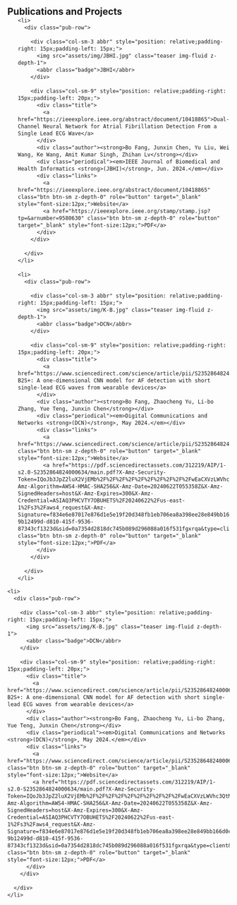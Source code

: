 <h2 id="publications" style="margin: 2px 0px -15px;">Publications and Projects</h2>

<div class="publications">
  <ol class="bibliography">

    <li>
      <div class="pub-row">

        <div class="col-sm-3 abbr" style="position: relative;padding-right: 15px;padding-left: 15px;">
          <img src="assets/img/JBHI.jpg" class="teaser img-fluid z-depth-1">
          <abbr class="badge">JBHI</abbr>
        </div>

        <div class="col-sm-9" style="position: relative;padding-right: 15px;padding-left: 20px;">
          <div class="title">
            <a href="https://ieeexplore.ieee.org/abstract/document/10418865">Dual-Channel Neural Network for Atrial Fibrillation Detection From a Single Lead ECG Wave</a>
          </div>
          <div class="author"><strong>Bo Fang, Junxin Chen, Yu Liu, Wei Wang, Ke Wang, Amit Kumar Singh, Zhihan Lv</strong></div>
          <div class="periodical"><em>IEEE Journal of Biomedical and Health Informatics <strong>(JBHI)</strong>, Jun. 2024.</em></div>
          <div class="links">
            <a href="https://ieeexplore.ieee.org/abstract/document/10418865" class="btn btn-sm z-depth-0" role="button" target="_blank" style="font-size:12px;">Website</a>
            <a href="https://ieeexplore.ieee.org/stamp/stamp.jsp?tp=&arnumber=9580630" class="btn btn-sm z-depth-0" role="button" target="_blank" style="font-size:12px;">PDF</a>
          </div>
        </div>

      </div>
    </li>

    <li>
      <div class="pub-row">

        <div class="col-sm-3 abbr" style="position: relative;padding-right: 15px;padding-left: 15px;">
          <img src="assets/img/K-B.jpg" class="teaser img-fluid z-depth-1">
          <abbr class="badge">DCN</abbr>
        </div>

        <div class="col-sm-9" style="position: relative;padding-right: 15px;padding-left: 20px;">
          <div class="title">
            <a href="https://www.sciencedirect.com/science/article/pii/S2352864824000634">K-B2S+: A one-dimensional CNN model for AF detection with short single-lead ECG waves from wearable devices</a>
          </div>
          <div class="author"><strong>Bo Fang, Zhaocheng Yu, Li-bo Zhang, Yue Teng, Junxin Chen</strong></div>
          <div class="periodical"><em>Digital Communications and Networks <strong>(DCN)</strong>, May 2024.</em></div>
          <div class="links">
            <a href="https://www.sciencedirect.com/science/article/pii/S2352864824000634" class="btn btn-sm z-depth-0" role="button" target="_blank" style="font-size:12px;">Website</a>
            <a href="https://pdf.sciencedirectassets.com/312219/AIP/1-s2.0-S2352864824000634/main.pdf?X-Amz-Security-Token=IQoJb3JpZ2luX2VjEMb%2F%2F%2F%2F%2F%2F%2F%2F%2F%2FwEaCXVzLWVhc3QtMSJIMEYCIQCjeaFnOihRHouKj%2Bh8qAoBVrTtFh186D9lOVOLOYMBNAIhAI0FG95cq1igfgtZsFZklC79oRgoh08L3gqhQ%2Blr8P8qKrMFCG8QBRoMMDU5MDAzNTQ2ODY1IgxEvBsgKGyHJUwoqmEqkAVdn%2BgSLj20bURoFcqC4eOOhV9pj3ml2RaBEkqJppzzQ1bI0Pgo%2BK5ApXsg%2Bb%2FEY1UIQyU1DnqPTJDNHI2uToL24dtklEk4eCvNuQHtCNbRYakoGHombtVQOJ5a94ZFTrDfY%2B6zh2nasebr3koGbf8yVNepZlDMctIFMy24KtTNVtUNEzl76yKZVPGdFocoIX%2B9tn%2FC%2B6uY%2BX6D9IP4fBSqhl5A%2Bu9ics%2BlbHGD59ZkhtxI55G02qkdggOSAcXrcDQxmBglLybolVIV3VbHYgj6tNxtyd4Ij7gsK616r9DEsAtJBPfHwXJOb68RJAVrWOONin4TsMQdBOwCoT7pE4g3Lmkb0Qqm3hni2pB9RH%2FGnwRN%2FHZSkg7YOJgB8VOEX5RWebAORbUs6H8ZXeMNx5FA%2BXGCYfWAUTERdtmUaQr78k%2FfiAWCKICTP8ZOBdLM27SWdW1kkWKY9IUUvXrlTAZ11IRu3wERrLQD8IqzV1IgOxWcQkBvhObDhLncpXNXS%2FbkzoLy2uH%2BQ1tGcnue2uDcRTMMHyIYLz%2FErnKBCMgU0zGGE5dcgPnBdWK2LgJupgddEpvTcvX5UiMF%2FPFN%2FXfS13HwXj7dGSisflEtq8JbUm9EbJj0lZ6HQzee40aGDcPuL029rY8qhYQpPh5%2Fl%2Bak9OXWkhIXK8T5AaY03dhs4DjVSfaR3ZEotr%2BC99fA5iZbGawlOxGx%2FdKr%2Fdp5sq8H5FCeYkmc0vsmNs0J78JHHT5SQLh2U7tmzCBParkwIvgOZKAXBfPxuSIlZ%2F4I9okthuQOo%2FCRktOSMngbLrS4wbvq3mj0m%2FwQ3iCJ8Kgy%2By3iHjGQ97HRCLkPXbtti1RlD%2BZRO9xOJJ0iV9x%2Fsg8iRzC2xtmzBjqwAQlOKX8oZEqR33s%2FVAsEAgNRLg8s7rWDZ5xejH2ykLdGBAfQ1qzEe9BdpRQgS7V%2Bj1V%2FK9%2BT1P7vJ54POA81067SfBmvCwxLMA%2BgD9uRo8ig3H2%2BTp3ttEF46f36grp%2BZYUKE%2FDT7bdF28IhHiJQVtL3NE7F9rokpjjMMFtMpgVEQeZad3H6SbCDHTPgICjfG2UuDCkDS%2BH3I7zeJK9egGSwFTK%2BnUkQB8JlEYZG9Vol&X-Amz-Algorithm=AWS4-HMAC-SHA256&X-Amz-Date=20240622T055358Z&X-Amz-SignedHeaders=host&X-Amz-Expires=300&X-Amz-Credential=ASIAQ3PHCVTY7OBUHETS%2F20240622%2Fus-east-1%2Fs3%2Faws4_request&X-Amz-Signature=f834e6e87017e876d1e5e19f20d348fb1eb706ea8a398ee28e849bb166d0ce59&hash=e134cc15340f5d2b56d63f6aaa30856b79e98e21c92fc00196109d79c5c8c6ee&host=68042c943591013ac2b2430a89b270f6af2c76d8dfd086a07176afe7c76c2c61&pii=S2352864824000634&tid=spdf-9b12499d-d810-415f-9536-87343cf1323d&sid=0a7354d2818dc745b089d296088a016f531fgxrqa&type=client&tsoh=d3d3LnNjaWVuY2VkaXJlY3QuY29t" class="btn btn-sm z-depth-0" role="button" target="_blank" style="font-size:12px;">PDF</a>
          </div>
        </div>

      </div>
    </li>

  </ol>
</div>

  
    <li>
      <div class="pub-row">

        <div class="col-sm-3 abbr" style="position: relative;padding-right: 15px;padding-left: 15px;">
          <img src="assets/img/K-B.jpg" class="teaser img-fluid z-depth-1">
          <abbr class="badge">DCN</abbr>
        </div>

        <div class="col-sm-9" style="position: relative;padding-right: 15px;padding-left: 20px;">
          <div class="title">
            <a href="https://www.sciencedirect.com/science/article/pii/S2352864824000634">K-B2S+: A one-dimensional CNN model for AF detection with short single-lead ECG waves from wearable devices</a>
          </div>
          <div class="author"><strong>Bo Fang, Zhaocheng Yu, Li-bo Zhang, Yue Teng, Junxin Chen</strong></div>
          <div class="periodical"><em>Digital Communications and Networks <strong>(DCN)</strong>, May 2024.</em></div>
          <div class="links">
            <a href="https://www.sciencedirect.com/science/article/pii/S2352864824000634" class="btn btn-sm z-depth-0" role="button" target="_blank" style="font-size:12px;">Website</a>
            <a href="https://pdf.sciencedirectassets.com/312219/AIP/1-s2.0-S2352864824000634/main.pdf?X-Amz-Security-Token=IQoJb3JpZ2luX2VjEMb%2F%2F%2F%2F%2F%2F%2F%2F%2F%2FwEaCXVzLWVhc3QtMSJIMEYCIQCjeaFnOihRHouKj%2Bh8qAoBVrTtFh186D9lOVOLOYMBNAIhAI0FG95cq1igfgtZsFZklC79oRgoh08L3gqhQ%2Blr8P8qKrMFCG8QBRoMMDU5MDAzNTQ2ODY1IgxEvBsgKGyHJUwoqmEqkAVdn%2BgSLj20bURoFcqC4eOOhV9pj3ml2RaBEkqJppzzQ1bI0Pgo%2BK5ApXsg%2Bb%2FEY1UIQyU1DnqPTJDNHI2uToL24dtklEk4eCvNuQHtCNbRYakoGHombtVQOJ5a94ZFTrDfY%2B6zh2nasebr3koGbf8yVNepZlDMctIFMy24KtTNVtUNEzl76yKZVPGdFocoIX%2B9tn%2FC%2B6uY%2BX6D9IP4fBSqhl5A%2Bu9ics%2BlbHGD59ZkhtxI55G02qkdggOSAcXrcDQxmBglLybolVIV3VbHYgj6tNxtyd4Ij7gsK616r9DEsAtJBPfHwXJOb68RJAVrWOONin4TsMQdBOwCoT7pE4g3Lmkb0Qqm3hni2pB9RH%2FGnwRN%2FHZSkg7YOJgB8VOEX5RWebAORbUs6H8ZXeMNx5FA%2BXGCYfWAUTERdtmUaQr78k%2FfiAWCKICTP8ZOBdLM27SWdW1kkWKY9IUUvXrlTAZ11IRu3wERrLQD8IqzV1IgOxWcQkBvhObDhLncpXNXS%2FbkzoLy2uH%2BQ1tGcnue2uDcRTMMHyIYLz%2FErnKBCMgU0zGGE5dcgPnBdWK2LgJupgddEpvTcvX5UiMF%2FPFN%2FXfS13HwXj7dGSisflEtq8JbUm9EbJj0lZ6HQzee40aGDcPuL029rY8qhYQpPh5%2Fl%2Bak9OXWkhIXK8T5AaY03dhs4DjVSfaR3ZEotr%2BC99fA5iZbGawlOxGx%2FdKr%2Fdp5sq8H5FCeYkmc0vsmNs0J78JHHT5SQLh2U7tmzCBParkwIvgOZKAXBfPxuSIlZ%2F4I9okthuQOo%2FCRktOSMngbLrS4wbvq3mj0m%2FwQ3iCJ8Kgy%2By3iHjGQ97HRCLkPXbtti1RlD%2BZRO9xOJJ0iV9x%2Fsg8iRzC2xtmzBjqwAQlOKX8oZEqR33s%2FVAsEAgNRLg8s7rWDZ5xejH2ykLdGBAfQ1qzEe9BdpRQgS7V%2Bj1V%2FK9%2BT1P7vJ54POA81067SfBmvCwxLMA%2BgD9uRo8ig3H2%2BTp3ttEF46f36grp%2BZYUKE%2FDT7bdF28IhHiJQVtL3NE7F9rokpjjMMFtMpgVEQeZad3H6SbCDHTPgICjfG2UuDCkDS%2BH3I7zeJK9egGSwFTK%2BnUkQB8JlEYZG9Vol&X-Amz-Algorithm=AWS4-HMAC-SHA256&X-Amz-Date=20240622T055358Z&X-Amz-SignedHeaders=host&X-Amz-Expires=300&X-Amz-Credential=ASIAQ3PHCVTY7OBUHETS%2F20240622%2Fus-east-1%2Fs3%2Faws4_request&X-Amz-Signature=f834e6e87017e876d1e5e19f20d348fb1eb706ea8a398ee28e849bb166d0ce59&hash=e134cc15340f5d2b56d63f6aaa30856b79e98e21c92fc00196109d79c5c8c6ee&host=68042c943591013ac2b2430a89b270f6af2c76d8dfd086a07176afe7c76c2c61&pii=S2352864824000634&tid=spdf-9b12499d-d810-415f-9536-87343cf1323d&sid=0a7354d2818dc745b089d296088a016f531fgxrqa&type=client&tsoh=d3d3LnNjaWVuY2VkaXJlY3QuY29t" class="btn btn-sm z-depth-0" role="button" target="_blank" style="font-size:12px;">PDF</a>
          </div>
        </div>

      </div>
    </li>

  </ol>
</div>

  
<br>

</ol>
</div>
